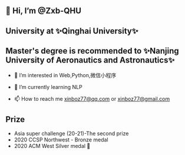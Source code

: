 
##  👋 Hi, I’m @Zxb-QHU
## University at ✨Qinghai University✨
## Master's degree is recommended to ✨Nanjing University of Aeronautics and Astronautics✨

- 👀 I’m interested in Web,Python,微信小程序
- 🌱 I’m currently learning NLP

- 📫 How to reach me 
xinboz77@qq.com or xinboz77@gmail.com

## Prize
- Asia super challenge (20-21)-The second prize
- 2020 CCSP Northwest - Bronze medal
- 2020 ACM West Silver medal 🌟

<!---
Zxb-QHU/Zxb-QHU is a ✨ special ✨ repository because its `README.md` (this file) appears on your GitHub profile.
You can click the Preview link to take a look at your changes.
--->
